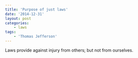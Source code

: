 ```yaml
---
title: 'Purpose of just laws'
date: '2014-12-31'
layout: post
categories:
    - laws
tags:
    - 'Thomas Jefferson'
---
```


Laws provide against injury from others; but not from ourselves.
